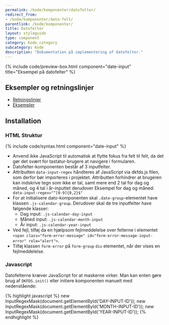 ```yaml
---
permalink: /kode/komponenter/datofelter/
redirect_from:
- /kode/komponenter/dato-felt/
parentlink: /kode/komponenter/
title: Datofelter
layout: styleguide
type: component
category: Kode_category
subcategory: Kode
description: "Dokumentation på implementering af datofelter."
---
```


{% include code/preview-box.html component="date-input" title="Eksempel på datofelter" %}

## Eksempler og retningslinjer
<ul class="nobullet-list">
    <li><a href="/komponenter/datofelter/#retningslinjer">Retningslinjer</a></li>
    <li><a href="/komponenter/datofelter/">Eksempler</a></li>
</ul>

## Installation

### HTML Struktur

{% include code/syntax.html component="date-input" %}

- Anvend ikke JavaScript til automatisk at flytte fokus fra felt til felt, da det gør det svært for tastatur-brugere at navigere i formularen.
- Datofelter-komponenten består af 3 inputfelter.
- Attributten `data-input-regex` håndteres af JavaScript via dkfds.js filen, som derfor bør importeres i projektet.
Attributten forhindrer at brugeren kan indskrive tegn som ikke er tal, samt mere end 2 tal for dag og måned, og 4 tal i år-inputtet derudover  Eksempel for dag og måned: ` data-input-regex="^[0-9]{0,2}$"`
- For at initialisere dato-komponenten skal `.date-group`-elementet have klassen `.js-calendar-group`. Derudover skal de tre inputfelter have følgende klasser:
    - Dag input: `.js-calendar-day-input`
    - Måned input: `.js-calendar-month-input`
    - År input: `.js-calendar-year-input`
- Ved fejl, tilføj da en hjælpsom fejlmeddelelse over felterne i elementet `<span class="form-error-message" id="form-error-message-input-error" role="alert">`. 
- Tilføj klassen `form-error` på `form-group` `div` elementet, når der vises en fejlmeddelelse.


### Javascript
Datofelterne kræver JavaScript for at maskerne virker. Man kan enten gøre brug af `DKFDS.init()` eller initiere komponenten manuelt med nedenstående:

{% highlight javascript %}
new InputRegexMask(document.getElementById('DAY-INPUT-ID'));
new InputRegexMask(document.getElementById('MONTH-INPUT-ID'));
new InputRegexMask(document.getElementById('YEAR-INPUT-ID'));
{% endhighlight %}